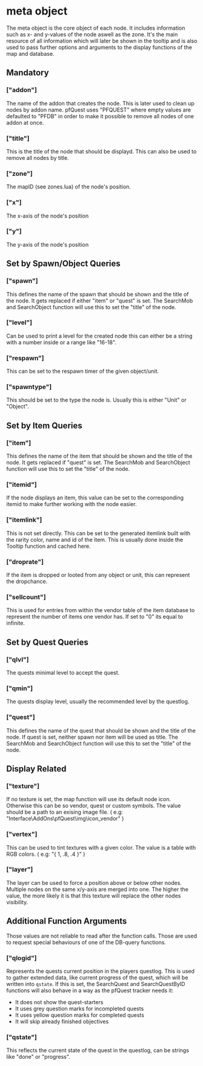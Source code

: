 meta object
===========

The meta object is the core object of each node. It includes information such as x- and y-values of the node aswell as the zone. It's the main resource of all information which will later be shown in the tooltip and is also used to pass further options and arguments to the display functions of the map and database.

## Mandatory
### ["addon"]
The name of the addon that creates the node. This is later used to clean up nodes by addon name. pfQuest uses "PFQUEST" where empty values are defaulted to "PFDB" in order to make it possible to remove all nodes of one addon at once.

### ["title"]
This is the title of the node that should be displayd. This can also be used to remove all nodes by title.

### ["zone"]
The mapID (see zones.lua) of the node's position.

### ["x"]
The x-axis of the node's position

### ["y"]
The y-axis of the node's position

## Set by Spawn/Object Queries
### ["spawn"]
This defines the name of the spawn that should be shown and the title of the node. It gets replaced if either "item" or "quest" is set.
The SearchMob and SearchObject function will use this to set the "title" of the node.

### ["level"]
Can be used to print a level for the created node this can either be a string with a number inside or a range like "16-18".

### ["respawn"]
This can be set to the respawn timer of the given object/unit.

### ["spawntype"]
This should be set to the type the node is. Usually this is either "Unit" or "Object".

## Set by Item Queries
### ["item"]
This defines the name of the item that should be shown and the title of the node. It gets replaced if "quest" is set.
The SearchMob and SearchObject function will use this to set the "title" of the node.

### ["itemid"]
If the node displays an item, this value can be set to the corresponding itemid to make further working with the node easier.

### ["itemlink"]
This is not set directly. This can be set to the generated itemlink built with the rarity color, name and id of the item. This is usually done inside the Tooltip function and cached here.

### ["droprate"]
If the item is dropped or looted from any object or unit, this can represent the dropchance.

### ["sellcount"]
This is used for entries from within the vendor table of the item database to represent the number of items one vendor has. If set to "0" its equal to infinite.

## Set by Quest Queries
### ["qlvl"]
The quests minimal level to accept the quest.

### ["qmin"]
The quests display level, usually the recommended level by the questlog.

### ["quest"]
This defines the name of the quest that should be shown and the title of the node. If quest is set, neither spawn nor item will be used as title.
The SearchMob and SearchObject function will use this to set the "title" of the node.

## Display Related
### ["texture"]
If no texture is set, the map function will use its default node icon. Otherwise this can be so vendor, quest or custom symbols. The value should be a path to an exising image file. ( e.g: "Interface\\AddOns\\pfQuest\\img\\icon_vendor" )

### ["vertex"]
This can be used to tint textures with a given color. The value is a table with RGB colors. ( e.g: "{ 1, .8, .4 }" )

### ["layer"]
The layer can be used to force a position above or below other nodes. Multiple nodes on the same x/y-axis are merged into one. The higher the value, the more likely it is that this texture will replace the other nodes visibility.

## Additional Function Arguments
Those values are not reliable to read after the function calls. Those are used to request special behaviours of one of the DB-query functions.

### ["qlogid"]
Represents the quests current position in the players questlog. This is used to gather extended data, like current progress of the quest, which will be written into `qstate`. If this is set, the SearchQuest and SearchQuestByID functions will also behave in a way as the pfQuest tracker needs it:
  * It does not show the quest-starters
  * It uses grey question marks for incompleted quests
  * It uses yellow question marks for completed quests
  * It will skip already finished objectives

### ["qstate"]
This reflects the current state of the quest in the questlog, can be strings like "done" or "progress".


